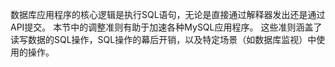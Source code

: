 数据库应用程序的核心逻辑是执行SQL语句，无论是直接通过解释器发出还是通过API提交。
本节中的调整准则有助于加速各种MySQL应用程序。
这些准则涵盖了读写数据的SQL操作，SQL操作的幕后开销，以及特定场景（如数据库监视）中使用的操作。



